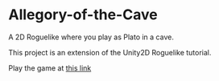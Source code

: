# Allegory-of-the-Cave
A 2D Roguelike where you play as Plato in a cave.

This project is an extension of the Unity2D Roguelike tutorial.

Play the game at [this link](https://ozanbayiz.github.io/Allegory-of-the-Cave/)
